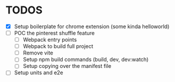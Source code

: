 # TODOS

- [x] Setup boilerplate for chrome extension (some kinda helloworld)
- [ ] POC the pinterest shuffle feature
	- [ ] Webpack entry points
	- [ ] Webpack to build full project
	- [ ] Remove vite
	- [ ] Setup npm build commands (build, dev, dev:watch) 
	- [ ] Setup copying over the manifest file
- [ ] Setup units and e2e
